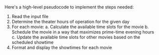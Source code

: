 Here's a high-level pseudocode to implement the steps needed:

1. Read the input file
2. Determine the theater hours of operation for the given day
3. For each movie:
      a. Calculate the available time slots for the movie
      b. Schedule the movie in a way that maximizes prime-time evening hours
      c. Update the available time slots for other movies based on the scheduled showtime
4. Format and display the showtimes for each movie
